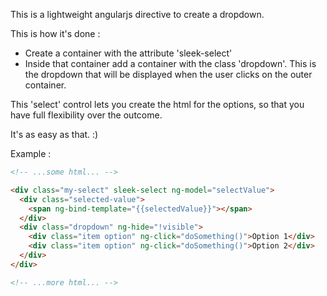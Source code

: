 
This is a lightweight angularjs directive to create a dropdown.

This is how it's done :
 * Create a container with the attribute 'sleek-select'
 * Inside that container add a container with the class 'dropdown'. This is the dropdown that will be displayed when the user clicks on the outer container.
 
This 'select' control lets you create the html for the options, so that you have full flexibility over the outcome.

It's as easy as that. :)


Example :
```html
<!-- ...some html... -->

<div class="my-select" sleek-select ng-model="selectValue">
  <div class="selected-value">
    <span ng-bind-template="{{selectedValue}}"></span>
  </div>
  <div class="dropdown" ng-hide="!visible">
    <div class="item option" ng-click="doSomething()">Option 1</div>
    <div class="item option" ng-click="doSomething()">Option 2</div>
  </div>
</div>

<!-- ...more html... -->
```
